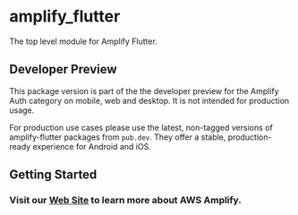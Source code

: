 # amplify_flutter

The top level module for Amplify Flutter.

## Developer Preview

This package version is part of the the developer preview for the Amplify Auth category on mobile, web and desktop. It is not intended for production usage. 

For production use cases please use the latest, non-tagged versions of amplify-flutter packages from `pub.dev`. They offer a stable, production-ready experience for Android and iOS. 

## Getting Started

### Visit our [Web Site](https://docs.amplify.aws/) to learn more about AWS Amplify.
